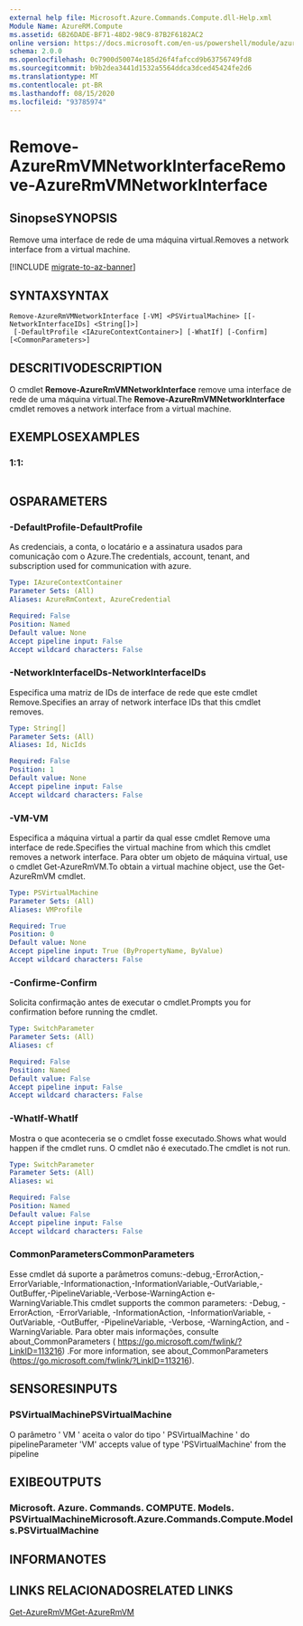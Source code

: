 ```yaml
---
external help file: Microsoft.Azure.Commands.Compute.dll-Help.xml
Module Name: AzureRM.Compute
ms.assetid: 6B26DADE-BF71-48D2-98C9-87B2F6182AC2
online version: https://docs.microsoft.com/en-us/powershell/module/azurerm.compute/remove-azurermvmnetworkinterface
schema: 2.0.0
ms.openlocfilehash: 0c7900d50074e185d26f4fafccd9b63756749fd8
ms.sourcegitcommit: b9b2dea3441d1532a5564ddca3dced45424fe2d6
ms.translationtype: MT
ms.contentlocale: pt-BR
ms.lasthandoff: 08/15/2020
ms.locfileid: "93785974"
---
```

# <span data-ttu-id="48b6b-101">Remove-AzureRmVMNetworkInterface</span><span class="sxs-lookup"><span data-stu-id="48b6b-101">Remove-AzureRmVMNetworkInterface</span></span>

## <span data-ttu-id="48b6b-102">Sinopse</span><span class="sxs-lookup"><span data-stu-id="48b6b-102">SYNOPSIS</span></span>
<span data-ttu-id="48b6b-103">Remove uma interface de rede de uma máquina virtual.</span><span class="sxs-lookup"><span data-stu-id="48b6b-103">Removes a network interface from a virtual machine.</span></span>

[!INCLUDE [migrate-to-az-banner](../../includes/migrate-to-az-banner.md)]

## <span data-ttu-id="48b6b-104">SYNTAX</span><span class="sxs-lookup"><span data-stu-id="48b6b-104">SYNTAX</span></span>

```
Remove-AzureRmVMNetworkInterface [-VM] <PSVirtualMachine> [[-NetworkInterfaceIDs] <String[]>]
 [-DefaultProfile <IAzureContextContainer>] [-WhatIf] [-Confirm] [<CommonParameters>]
```

## <span data-ttu-id="48b6b-105">DESCRITIVO</span><span class="sxs-lookup"><span data-stu-id="48b6b-105">DESCRIPTION</span></span>
<span data-ttu-id="48b6b-106">O cmdlet **Remove-AzureRmVMNetworkInterface** remove uma interface de rede de uma máquina virtual.</span><span class="sxs-lookup"><span data-stu-id="48b6b-106">The **Remove-AzureRmVMNetworkInterface** cmdlet removes a network interface from a virtual machine.</span></span>

## <span data-ttu-id="48b6b-107">EXEMPLOS</span><span class="sxs-lookup"><span data-stu-id="48b6b-107">EXAMPLES</span></span>

### <span data-ttu-id="48b6b-108">1:</span><span class="sxs-lookup"><span data-stu-id="48b6b-108">1:</span></span>
```

```

## <span data-ttu-id="48b6b-109">OS</span><span class="sxs-lookup"><span data-stu-id="48b6b-109">PARAMETERS</span></span>

### <span data-ttu-id="48b6b-110">-DefaultProfile</span><span class="sxs-lookup"><span data-stu-id="48b6b-110">-DefaultProfile</span></span>
<span data-ttu-id="48b6b-111">As credenciais, a conta, o locatário e a assinatura usados para comunicação com o Azure.</span><span class="sxs-lookup"><span data-stu-id="48b6b-111">The credentials, account, tenant, and subscription used for communication with azure.</span></span>

```yaml
Type: IAzureContextContainer
Parameter Sets: (All)
Aliases: AzureRmContext, AzureCredential

Required: False
Position: Named
Default value: None
Accept pipeline input: False
Accept wildcard characters: False
```

### <span data-ttu-id="48b6b-112">-NetworkInterfaceIDs</span><span class="sxs-lookup"><span data-stu-id="48b6b-112">-NetworkInterfaceIDs</span></span>
<span data-ttu-id="48b6b-113">Especifica uma matriz de IDs de interface de rede que este cmdlet Remove.</span><span class="sxs-lookup"><span data-stu-id="48b6b-113">Specifies an array of network interface IDs that this cmdlet removes.</span></span>

```yaml
Type: String[]
Parameter Sets: (All)
Aliases: Id, NicIds

Required: False
Position: 1
Default value: None
Accept pipeline input: False
Accept wildcard characters: False
```

### <span data-ttu-id="48b6b-114">-VM</span><span class="sxs-lookup"><span data-stu-id="48b6b-114">-VM</span></span>
<span data-ttu-id="48b6b-115">Especifica a máquina virtual a partir da qual esse cmdlet Remove uma interface de rede.</span><span class="sxs-lookup"><span data-stu-id="48b6b-115">Specifies the virtual machine from which this cmdlet removes a network interface.</span></span>
<span data-ttu-id="48b6b-116">Para obter um objeto de máquina virtual, use o cmdlet Get-AzureRmVM.</span><span class="sxs-lookup"><span data-stu-id="48b6b-116">To obtain a virtual machine object, use the Get-AzureRmVM cmdlet.</span></span>

```yaml
Type: PSVirtualMachine
Parameter Sets: (All)
Aliases: VMProfile

Required: True
Position: 0
Default value: None
Accept pipeline input: True (ByPropertyName, ByValue)
Accept wildcard characters: False
```

### <span data-ttu-id="48b6b-117">-Confirme</span><span class="sxs-lookup"><span data-stu-id="48b6b-117">-Confirm</span></span>
<span data-ttu-id="48b6b-118">Solicita confirmação antes de executar o cmdlet.</span><span class="sxs-lookup"><span data-stu-id="48b6b-118">Prompts you for confirmation before running the cmdlet.</span></span>
```yaml
Type: SwitchParameter
Parameter Sets: (All)
Aliases: cf

Required: False
Position: Named
Default value: False
Accept pipeline input: False
Accept wildcard characters: False
```

### <span data-ttu-id="48b6b-119">-WhatIf</span><span class="sxs-lookup"><span data-stu-id="48b6b-119">-WhatIf</span></span>
<span data-ttu-id="48b6b-120">Mostra o que aconteceria se o cmdlet fosse executado.</span><span class="sxs-lookup"><span data-stu-id="48b6b-120">Shows what would happen if the cmdlet runs.</span></span> <span data-ttu-id="48b6b-121">O cmdlet não é executado.</span><span class="sxs-lookup"><span data-stu-id="48b6b-121">The cmdlet is not run.</span></span>
```yaml
Type: SwitchParameter
Parameter Sets: (All)
Aliases: wi

Required: False
Position: Named
Default value: False
Accept pipeline input: False
Accept wildcard characters: False
```

### <span data-ttu-id="48b6b-122">CommonParameters</span><span class="sxs-lookup"><span data-stu-id="48b6b-122">CommonParameters</span></span>
<span data-ttu-id="48b6b-123">Esse cmdlet dá suporte a parâmetros comuns:-debug,-ErrorAction,-ErrorVariable,-Informationaction,-InformationVariable,-OutVariable,-OutBuffer,-PipelineVariable,-Verbose-WarningAction e-WarningVariable.</span><span class="sxs-lookup"><span data-stu-id="48b6b-123">This cmdlet supports the common parameters: -Debug, -ErrorAction, -ErrorVariable, -InformationAction, -InformationVariable, -OutVariable, -OutBuffer, -PipelineVariable, -Verbose, -WarningAction, and -WarningVariable.</span></span> <span data-ttu-id="48b6b-124">Para obter mais informações, consulte about_CommonParameters ( https://go.microsoft.com/fwlink/?LinkID=113216) .</span><span class="sxs-lookup"><span data-stu-id="48b6b-124">For more information, see about_CommonParameters (https://go.microsoft.com/fwlink/?LinkID=113216).</span></span>

## <span data-ttu-id="48b6b-125">SENSORES</span><span class="sxs-lookup"><span data-stu-id="48b6b-125">INPUTS</span></span>

### <span data-ttu-id="48b6b-126">PSVirtualMachine</span><span class="sxs-lookup"><span data-stu-id="48b6b-126">PSVirtualMachine</span></span>
<span data-ttu-id="48b6b-127">O parâmetro ' VM ' aceita o valor do tipo ' PSVirtualMachine ' do pipeline</span><span class="sxs-lookup"><span data-stu-id="48b6b-127">Parameter 'VM' accepts value of type 'PSVirtualMachine' from the pipeline</span></span>

## <span data-ttu-id="48b6b-128">EXIBE</span><span class="sxs-lookup"><span data-stu-id="48b6b-128">OUTPUTS</span></span>

### <span data-ttu-id="48b6b-129">Microsoft. Azure. Commands. COMPUTE. Models. PSVirtualMachine</span><span class="sxs-lookup"><span data-stu-id="48b6b-129">Microsoft.Azure.Commands.Compute.Models.PSVirtualMachine</span></span>

## <span data-ttu-id="48b6b-130">INFORMA</span><span class="sxs-lookup"><span data-stu-id="48b6b-130">NOTES</span></span>

## <span data-ttu-id="48b6b-131">LINKS RELACIONADOS</span><span class="sxs-lookup"><span data-stu-id="48b6b-131">RELATED LINKS</span></span>

[<span data-ttu-id="48b6b-132">Get-AzureRmVM</span><span class="sxs-lookup"><span data-stu-id="48b6b-132">Get-AzureRmVM</span></span>](./Get-AzureRmVM.md)


